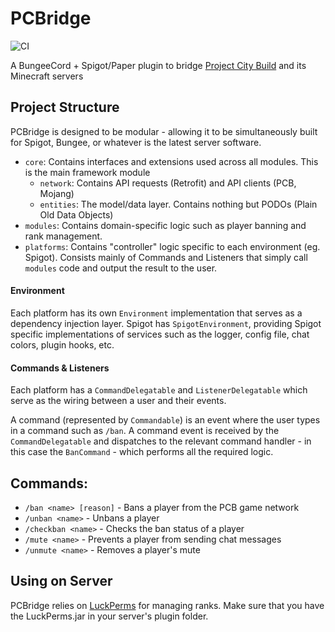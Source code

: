 # PCBridge

![CI](https://github.com/projectcitybuild/PCBridge/workflows/CI/badge.svg?branch=master)

A BungeeCord + Spigot/Paper plugin to bridge [Project City Build](https://projectcitybuild.com) and its Minecraft servers

## Project Structure
PCBridge is designed to be modular - allowing it to be simultaneously built for Spigot, Bungee, or whatever is the latest server software.

* `core`: Contains interfaces and extensions used across all modules. This is the main framework module
    * `network`: Contains API requests (Retrofit) and API clients (PCB, Mojang)
    * `entities`: The model/data layer. Contains nothing but PODOs (Plain Old Data Objects) 
* `modules`: Contains domain-specific logic such as player banning and rank management.
* `platforms`: Contains "controller" logic specific to each environment (eg. Spigot). Consists mainly of Commands and Listeners that simply call `modules` code and output the result to the user.

#### Environment
Each platform has its own `Environment` implementation that serves as a dependency injection layer. Spigot has `SpigotEnvironment`, providing Spigot specific implementations of services such as the logger, config file, chat colors, plugin hooks, etc.

#### Commands & Listeners
Each platform has a `CommandDelegatable` and `ListenerDelegatable` which serve as the wiring between a user and their events. 

A command (represented by `Commandable`) is an event where the user types in a command such as `/ban`. A command event is received by the `CommandDelegatable` and dispatches to the relevant command handler - in this case the `BanCommand` - which performs all the required logic.

## Commands:
* `/ban <name> [reason]` - Bans a player from the PCB game network
* `/unban <name>` - Unbans a player
* `/checkban <name>` - Checks the ban status of a player
* `/mute <name>` - Prevents a player from sending chat messages
* `/unmute <name>` - Removes a player's mute

## Using on Server
PCBridge relies on [LuckPerms](https://www.spigotmc.org/resources/luckperms-an-advanced-permissions-plugin.28140/) for managing ranks.
Make sure that you have the LuckPerms.jar in your server's plugin folder.
